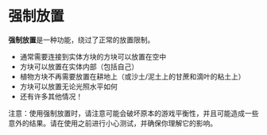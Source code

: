 # 强制放置

**强制放置**是一种功能，绕过了正常的放置限制。

- 通常需要连接到实体方块的方块可以放置在空中
- 方块可以放置在实体内部（包括自己）
- 植物方块不再需要放置在耕地上（或沙土/泥土上的甘蔗和滴叶的粘土上）
- 方块可以放置无论光照水平如何
- 还有许多其他情况！

注意：使用强制放置时，请注意可能会破坏原本的游戏平衡性，并且可能造成一些意外的结果。请在使用之前进行小心测试，并确保你理解它的影响。